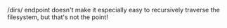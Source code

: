 /dirs/ endpoint doesn't make it especially easy to recursively traverse the filesystem,
but that's not the point!
